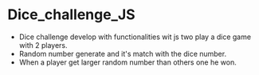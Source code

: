 # Dice_challenge_JS
 - Dice challenge develop with functionalities wit js two play a dice game with 2 players.
 - Random number generate and it's match with the dice number.
 - When a player get larger random number than others one he won.
